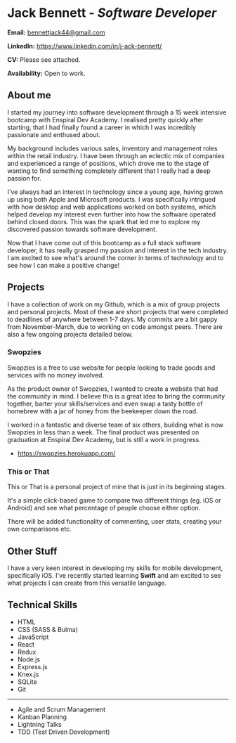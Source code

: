 # Jack Bennett - *Software Developer*

**Email:** bennettjack44@gmail.com

**LinkedIn:** https://www.linkedin.com/in/j-ack-bennett/

**CV:** Please see attached.

**Availability:** Open to work.


## About me

I started my journey into software development through a 15 week intensive bootcamp with Enspiral Dev Academy. I realised pretty quickly after starting, that I had finally found a career in which I was incredibly passionate and enthused about.

My background includes various sales, inventory and management roles within the retail industry. I have been through an eclectic mix of companies and experienced a range of positions, which drove me to the stage of wanting to find something completely different that I really had a deep passion for.

I've always had an interest in technology since a young age, having grown up using both Apple and Microsoft products. I was specifically intrigued with how desktop and web applications worked on both systems, which helped develop my interest even further into how the software operated behind closed doors.
This was the spark that led me to explore my discovered passion towards software development.

Now that I have come out of this bootcamp as a full stack software developer, it has really grasped my passion and interest in the tech industry. 
I am excited to see what's around the corner in terms of technology and to see how I can make a positive change!

## Projects

I have a collection of work on my Github, which is a mix of group projects and personal projects. Most of these are short projects that were completed to deadlines of anywhere between 1-7 days. My commits are a bit gappy from November-March, due to working on code amongst peers. There are also a few ongoing projects detailed below.

### Swopzies

Swopzies is a free to use website for people looking to trade goods and services with no money involved.

As the product owner of Swopzies, I wanted to create a website that had the community in mind. I believe this is a great idea to bring the community together, barter your skills/services and even swap a tasty bottle of homebrew with a jar of honey from the beekeeper down the road.

I worked in a fantastic and diverse team of six others, building what is now Swopzies in less than a week. The final product was presented on graduation at Enspiral Dev Academy, but is still a work in progress.

* https://swopzies.herokuapp.com/

### This or That

This or That is a personal project of mine that is just in its beginning stages.

It's a simple click-based game to compare two different things (eg. iOS or Android) and see what percentage of people choose either option.

There will be added functionality of commenting, user stats, creating your own comparisons etc.

## Other Stuff

I have a very keen interest in developing my skills for mobile development, specifically iOS.
I've recently started learning **Swift** and am excited to see what projects I can create from this versatile language.

## Technical Skills

* HTML
* CSS (SASS & Bulma)
* JavaScript
* React
* Redux
* Node.js
* Express.js
* Knex.js
* SQLite
* Git

---

* Agile and Scrum Management
* Kanban Planning
* Lightning Talks
* TDD (Test Driven Development)
